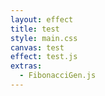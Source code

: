 ```yaml
---
layout: effect
title: test
style: main.css
canvas: test
effect: test.js
extras:
  - FibonacciGen.js
---
```


<script>

const fibSeq = new FibonacciGen(10)
//console.log(fibSeq.sequence)

</script>